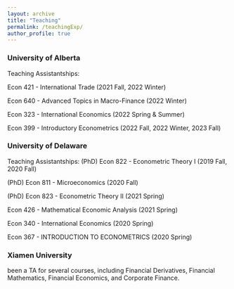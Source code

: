 ```yaml
---
layout: archive
title: "Teaching"
permalink: /teachingExp/
author_profile: true
---
```



### University of Alberta 
Teaching Assistantships:

Econ 421 - International Trade (2021 Fall, 2022 Winter)

Econ 640 - Advanced Topics in Macro-Finance (2022 Winter)

Econ 323 - International Economics (2022 Spring & Summer)

Econ 399 - Introductory Econometrics (2022 Fall, 2022 Winter, 2023 Fall)


### University of Delaware 
Teaching Assistantships:
(PhD) Econ 822 - Econometric Theory I (2019 Fall, 2020 Fall)

(PhD) Econ 811 - Microeconomics (2020 Fall)

(PhD) Econ 823 - Econometric Theory II (2021 Spring)

Econ 426 - Mathematical Economic Analysis (2021 Spring)

Econ 340 - International Economics (2020 Spring)

Econ 367 - INTRODUCTION TO ECONOMETRICS (2020 Spring)


### Xiamen University
been a TA for several courses, including Financial Derivatives, Financial Mathematics, Financial Economics, and Corporate Finance.
